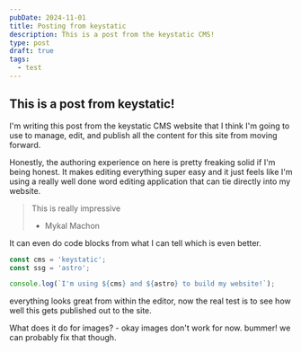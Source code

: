 ```yaml
---
pubDate: 2024-11-01
title: Posting from keystatic
description: This is a post from the keystatic CMS!
type: post
draft: true
tags:
  - test
---
```

## This is a post from keystatic!

I'm writing this post from the keystatic CMS website that I think I'm going to use to manage, edit, and publish all the content for this site from moving forward.

Honestly, the authoring experience on here is pretty freaking solid if I'm being honest. It makes editing everything super easy and it just feels like I'm using a really well done word editing application that can tie directly into my website.

> This is really impressive
>
> * Mykal Machon&#x20;

It can even do code blocks from what I can tell which is even better.&#x20;

```javascript
const cms = 'keystatic';
const ssg = 'astro';

console.log(`I'm using ${cms} and ${astro} to build my website!`);
```

everything looks great from within the editor, now the real test is to see how well this gets published out to the site.&#x20;

What does it do for images? - okay images don't work for now. bummer! we can probably fix that though.&#x20;
